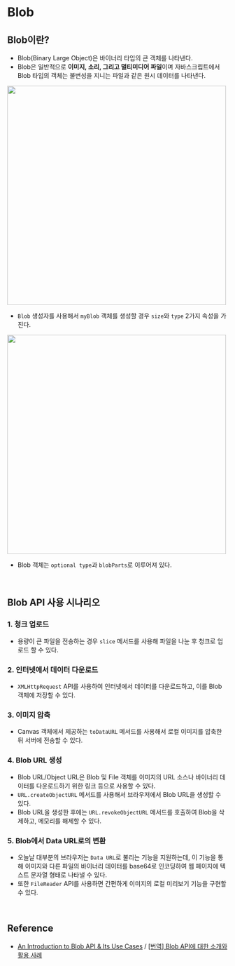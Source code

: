 # Blob

## Blob이란?
- Blob(Binary Large Object)은 바이너리 타입의 큰 객체를 나타낸다.
- Blob은 일반적으로 **이미지, 소리, 그리고 멀티미디어 파일**이며 자바스크립트에서 Blob 타입의 객체는 불변성을 지니는 파일과 같은 원시 데이터를 나타낸다.

<img src="https://github.com/heereal/Frontend_Dev_Articles/assets/117061017/b8635934-960c-4daa-8ca1-019307d3fd3b" width="500px">

- `Blob` 생성자를 사용해서 `myBlob` 객체를 생성할 경우 `size`와 `type` 2가지 속성을 가진다.

<img src="https://github.com/heereal/Frontend_Dev_Articles/assets/117061017/3059cea7-2990-491a-b82a-4046c9595304" width="500px">

- Blob 객체는 `optional type`과 `blobParts`로 이루어져 있다.

<br/>

## Blob API 사용 시나리오
### 1. 청크 업로드
- 용량이 큰 파일을 전송하는 경우 `slice` 메서드를 사용해 파일을 나눈 후 청크로 업로드 할 수 있다.
### 2. 인터넷에서 데이터 다운로드
- `XMLHttpRequest` API를 사용하여 인터넷에서 데이터를 다운로드하고, 이를 Blob 객체에 저장할 수 있다.
### 3. 이미지 압축
- Canvas 객체에서 제공하는 `toDataURL` 메서드를 사용해서 로컬 이미지를 압축한 뒤 서버에 전송할 수 있다.
### 4. Blob URL 생성
- Blob URL/Object URL은 Blob 및 File 객체를 이미지의 URL 소스나 바이너리 데이터를 다운로드하기 위한 링크 등으로 사용할 수 있다.
- `URL.createObjectURL` 메서드를 사용해서 브라우저에서 Blob URL을 생성할 수 있다.
- Blob URL을 생성한 후에는 `URL.revokeObjectURL` 메서드를 호출하여 Blob을 삭제하고, 메모리를 해제할 수 있다.
### 5. Blob에서 Data URL로의 변환
- 오늘날 대부분의 브라우저는 `Data URL`로 불리는 기능을 지원하는데, 이 기능을 통해 이미지와 다른 파일의 바이너리 데이터를 base64로 인코딩하여 웹 페이지에 텍스트 문자열 형태로 나타낼 수 있다.
- 또한 `FileReader` API를 사용하면 간편하게 이미지의 로컬 미리보기 기능을 구현할 수 있다. 

<br/>

## Reference
- [An Introduction to Blob API & Its Use Cases](https://javascript.plainenglish.io/you-dont-know-blob-api-f2c5e9754f29) / [[번역] Blob API에 대한 소개와 활용 사례](https://velog.io/@sehyunny/intro-to-blob-api-and-its-use-cases)
